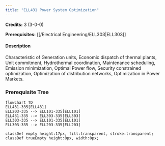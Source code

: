 ```yaml
---
title: "ELL431 Power System Optimization"
---
```

**Credits:** 3 (3-0-0)

**Prerequisites:** [[/Electrical Engineering/ELL303|ELL303]]

#### Description
Characteristic of Generation units, Economic dispatch of thermal plants, Unit commitment, Hydrothermal coordination, Maintenance scheduling, Emission minimization, Optimal Power flow, Security constrained optimization, Optimization of distribution networks, Optimization in Power Markets.

### Prerequisite Tree

```mermaid
flowchart TD
ELL431-335[ELL431]
ELL203-335 --> ELL101-335[ELL101]
ELL431-335 --> ELL303-335[ELL303]
ELL303-335 --> ELL101-335[ELL101]
ELL303-335 --> ELL203-335[ELL203]

classDef empty height:17px, fill:transparent, stroke:transparent;
classDef trueEmpty height:0px, width:0px;
```
